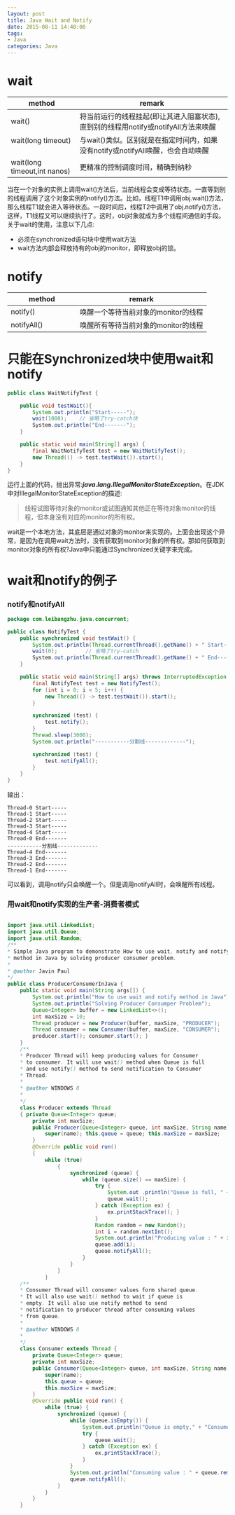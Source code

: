 ```yaml
---
layout: post
title: Java Wait and Notify
date: 2015-08-11 14:40:00
tags:
- Java
categories: Java
---
```


# wait

|            method            |                                     remark                                 |
| ---------------------------- | -------------------------------------------------------------------------- |
| wait()                       | 将当前运行的线程挂起(即让其进入阻塞状态),直到别的线程用notify或notifyAll方法来唤醒    |
| wait(long timeout)           | 与wait()类似。区别就是在指定时间内，如果没有notify或notifyAll唤醒，也会自动唤醒      |
| wait(long timeout,int nanos) | 更精准的控制调度时间，精确到纳秒                                                 |



当在一个对象的实例上调用wait()方法后，当前线程会变成等待状态。一直等到别的线程调用了这个对象实例的notify()方法。比如，线程T1中调用obj.wait()方法，那么线程T1就会进入等待状态。一段时间后，线程T2中调用了obj.notify()方法，这样，T1线程又可以继续执行了。这时，obj对象就成为多个线程间通信的手段。     
关于wait的使用，注意以下几点:        
* 必须在synchronized语句块中使用wait方法
* wait方法内部会释放持有的obj的monitor，即释放obj的锁。

# notify

|            method            |                                     remark                                 |
| ---------------------------- | -------------------------------------------------------------------------- |
| notify()                     | 唤醒一个等待当前对象的monitor的线程                                             |
| notifyAll()                  | 唤醒所有等待当前对象的monitor的线程                                             |



# 只能在Synchronized块中使用wait和notify
```java
public class WaitNotifyTest {

    public void testWait(){
        System.out.println("Start-----");
        wait(1000);    // 省略了try-catch块
        System.out.println("End-------");
    }

    public static void main(String[] args) {
        final WaitNotifyTest test = new WaitNotifyTest();
        new Thread(() -> test.testWait()).start();
    }
}
```
运行上面的代码，抛出异常:***java.lang.IllegalMonitorStateException***。在JDK中对IllegalMonitorStateException的描述:
> 线程试图等待对象的monitor或试图通知其他正在等待对象monitor的线程，但本身没有对应的monitor的所有权。    

wait是一个本地方法，其底层是通过对象的monitor来实现的。上面会出现这个异常，是因为在调用wait方法时，没有获取到monitor对象的所有权。那如何获取到monitor对象的所有权?Java中只能通过Synchronized关键字来完成。




# wait和notify的例子
### notify和notifyAll
```java
package com.leibangzhu.java.concurrent;

public class NotifyTest {
    public synchronized void testWait() {
        System.out.println(Thread.currentThread().getName() + " Start-----");
        wait(0);         // 省略了try-catch
        System.out.println(Thread.currentThread().getName() + " End-------");
    }

    public static void main(String[] args) throws InterruptedException {
        final NotifyTest test = new NotifyTest();
        for (int i = 0; i < 5; i++) {
            new Thread(() -> test.testWait()).start();
        }

        synchronized (test) {
            test.notify();
        }
        Thread.sleep(3000);
        System.out.println("-----------分割线-------------");

        synchronized (test) {
            test.notifyAll();
        }
    }
}
```
输出：
```text
Thread-0 Start-----
Thread-1 Start-----
Thread-2 Start-----
Thread-3 Start-----
Thread-4 Start-----
Thread-0 End-------
-----------分割线-------------
Thread-4 End-------
Thread-3 End-------
Thread-2 End-------
Thread-1 End-------
```
可以看到，调用notify只会唤醒一个。但是调用notifyAll时，会唤醒所有线程。

### 用wait和notify实现的生产者-消费者模式

```java

import java.util.LinkedList; 
import java.util.Queue; 
import java.util.Random; 
/** 
* Simple Java program to demonstrate How to use wait, notify and notifyAll() 
* method in Java by solving producer consumer problem.
* 
* @author Javin Paul 
*/
public class ProducerConsumerInJava { 
    public static void main(String args[]) { 
        System.out.println("How to use wait and notify method in Java"); 
        System.out.println("Solving Producer Consumper Problem"); 
        Queue<Integer> buffer = new LinkedList<>(); 
        int maxSize = 10; 
        Thread producer = new Producer(buffer, maxSize, "PRODUCER"); 
        Thread consumer = new Consumer(buffer, maxSize, "CONSUMER"); 
        producer.start(); consumer.start(); } 
    } 
    /** 
    * Producer Thread will keep producing values for Consumer 
    * to consumer. It will use wait() method when Queue is full 
    * and use notify() method to send notification to Consumer 
    * Thread. 
    * 
    * @author WINDOWS 8 
    * 
    */
    class Producer extends Thread 
    { private Queue<Integer> queue; 
        private int maxSize; 
        public Producer(Queue<Integer> queue, int maxSize, String name){ 
            super(name); this.queue = queue; this.maxSize = maxSize; 
        } 
        @Override public void run() 
        { 
            while (true) 
                { 
                    synchronized (queue) { 
                        while (queue.size() == maxSize) { 
                            try { 
                                System.out .println("Queue is full, " + "Producer thread waiting for " + "consumer to take something from queue"); 
                                queue.wait(); 
                            } catch (Exception ex) { 
                                ex.printStackTrace(); } 
                            } 
                            Random random = new Random(); 
                            int i = random.nextInt(); 
                            System.out.println("Producing value : " + i); 
                            queue.add(i); 
                            queue.notifyAll(); 
                        } 
                    } 
                } 
            } 
    /** 
    * Consumer Thread will consumer values form shared queue. 
    * It will also use wait() method to wait if queue is 
    * empty. It will also use notify method to send 
    * notification to producer thread after consuming values 
    * from queue. 
    * 
    * @author WINDOWS 8 
    * 
    */
    class Consumer extends Thread { 
        private Queue<Integer> queue; 
        private int maxSize; 
        public Consumer(Queue<Integer> queue, int maxSize, String name){ 
            super(name); 
            this.queue = queue; 
            this.maxSize = maxSize; 
        } 
        @Override public void run() { 
            while (true) { 
                synchronized (queue) { 
                    while (queue.isEmpty()) { 
                        System.out.println("Queue is empty," + "Consumer thread is waiting" + " for producer thread to put something in queue"); 
                        try { 
                            queue.wait(); 
                        } catch (Exception ex) { 
                            ex.printStackTrace(); 
                        } 
                    } 
                    System.out.println("Consuming value : " + queue.remove());
                    queue.notifyAll();
                } 
            } 
        } 
    }

```



